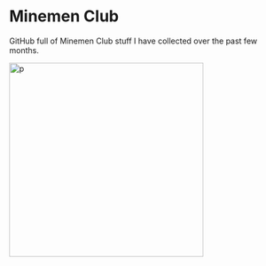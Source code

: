 # Minemen Club
GitHub full of Minemen Club stuff I have collected over the past few months.

<p>
  <img src="https://github.com/AcidityClub/MinemenClub/raw/refs/heads/main/videos/cqnw.mp4" width="350" title="p">
</p>
